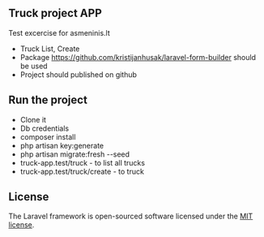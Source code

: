 

## Truck project APP

Test excercise for asmeninis.lt


- Truck List, Create
- Package https://github.com/kristijanhusak/laravel-form-builder should be used
- Project should published on github

## Run the project

- Clone it
- Db credentials
- composer install
- php artisan key:generate
- php artisan migrate:fresh --seed
- truck-app.test/truck - to list all trucks
- truck-app.test/truck/create - to truck

## License

The Laravel framework is open-sourced software licensed under the [MIT license](https://opensource.org/licenses/MIT).
